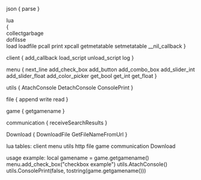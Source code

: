 json
{
parse
}

lua  
{  
collectgarbage  
dofilsse  
load
loadfile
pcall
print
xpcall
getmetatable
setmetatable
__nil_callback
}

client 
{
add_callback
load_script
unload_script
log
}

menu 
{
next_line
add_check_box
add_button
add_combo_box
add_slider_int
add_slider_float
add_color_picker
get_bool
get_int
get_float
}

utils
{
AtachConsole
DetachConsole
ConsolePrint
}

file
{
append
write
read
}

game
{
getgamename
}

communication
{
receiveSearchResults
}

Download
{
DownloadFile
GetFileNameFromUrl
}

lua tables:
client
menu
utils
http
file
game
communication
Download


usage example:
local gamename = game.getgamename()
menu.add_check_box("checkbox example")
utils.AtachConsole()
utils.ConsolePrint(false, tostring(game.getgamename()))


